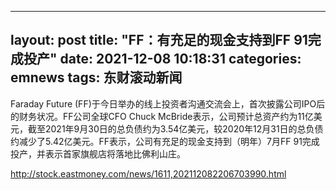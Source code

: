 
---
layout: post
title: "FF：有充足的现金支持到FF 91完成投产"
date: 2021-12-08 10:18:31
categories: emnews
tags: 东财滚动新闻
---

Faraday Future (FF)于今日举办的线上投资者沟通交流会上，首次披露公司IPO后的财务状况。FF公司全球CFO Chuck McBride表示，公司预计总资产约为11亿美元，截至2021年9月30日的总负债约为3.54亿美元，较2020年12月31日的总负债约减少了5.42亿美元。FF表示，公司有充足的现金支持到（明年）7月FF 91完成投产，并表示首家旗舰店将落地比佛利山庄。

<http://stock.eastmoney.com/news/1611,202112082206703990.html>